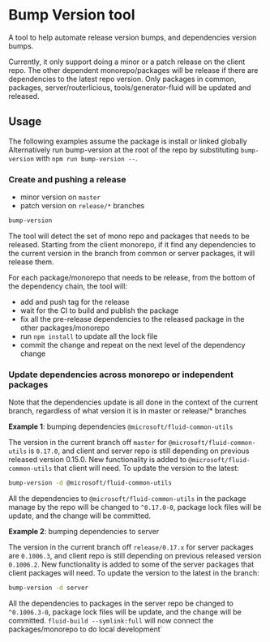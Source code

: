 # Bump Version tool

A tool to help automate release version bumps, and dependencies version bumps.

Currently, it only support doing a minor or a patch release on the client repo.  The other dependent monorepo/packages will be release if there are dependencies to the latest repo version. Only packages in common, packages, server/routerlicious, tools/generator-fluid will be updated and released.

## Usage

The following examples assume the package is install or linked globally
Alternatively run bump-version at the root of the repo by substituting `bump-version` with `npm run bump-version --`.

### Create and pushing a release

- minor version on `master`
- patch version on `release/*` branches

```sh
bump-version
```

The tool will detect the set of mono repo and packages that needs to be released.  Starting from the client monorepo, if it find any dependencies to the current version in the branch from common or server packages, it will release them.

For each package/monorepo that needs to be release, from the bottom of the dependency chain, the tool will:

- add and push tag for the release
- wait for the CI to build and publish the package
- fix all the pre-release dependencies to the released package in the other packages/monorepo
- run `npm install` to update all the lock file
- commit the change and repeat on the next level of the dependency change

### Update dependencies across monorepo or independent packages

Note that the dependencies update is all done in the context of the current branch, regardless of what version it is in master or release/* branches

**Example 1**: bumping dependencies `@microsoft/fluid-common-utils`

The version in the current branch off `master` for `@microsoft/fluid-common-utils` is `0.17.0`, and client and server repo is still depending on previous released version 0.15.0. New functionality is added to `@microsoft/fluid-common-utils` that client will need.  To update the version to the latest:

```sh
bump-version -d @microsoft/fluid-common-utils
```

All the dependencies to `@microsoft/fluid-common-utils` in the package manage by the repo will be changed to `^0.17.0-0`, package lock files will be update, and the change will be committed.

**Example 2**: bumping dependencies to server

The version in the current branch off `release/0.17.x` for server packages are `0.1006.3`, and client repo is still depending on previous released version `0.1006.2`. New functionality is added to some of the server packages that client packages will need.  To update the version to the latest in the branch:

```sh
bump-version -d server
```

All the dependencies to packages in the server repo be changed to `^0.1006.3-0`, package lock files will be update, and the change will be committed. `fluid-build --symlink:full` will now connect the packages/monorepo to do local development`
